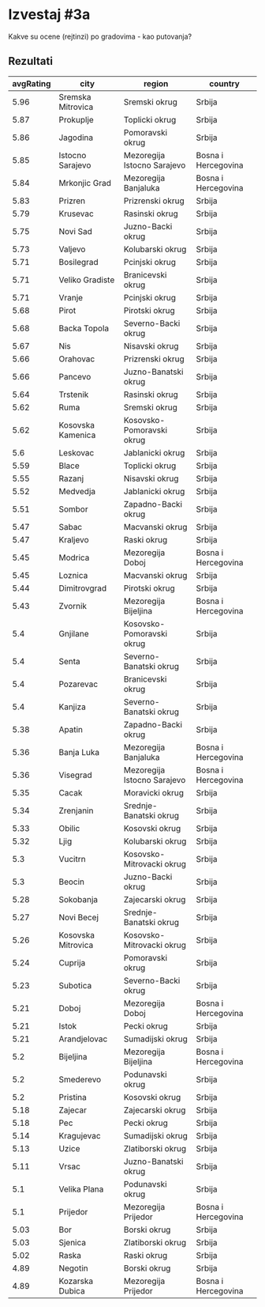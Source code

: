 # Izvestaj #3a

Kakve su ocene (rejtinzi) po gradovima - kao putovanja?

## Rezultati

| avgRating | city               | region                      | country             |
| --------- | ------------------ | --------------------------- | ------------------- |
| 5.96      | Sremska Mitrovica  | Sremski okrug               | Srbija              |
| 5.87      | Prokuplje          | Toplicki okrug              | Srbija              |
| 5.86      | Jagodina           | Pomoravski okrug            | Srbija              |
| 5.85      | Istocno Sarajevo   | Mezoregija Istocno Sarajevo | Bosna i Hercegovina |
| 5.84      | Mrkonjic Grad      | Mezoregija Banjaluka        | Bosna i Hercegovina |
| 5.83      | Prizren            | Prizrenski okrug            | Srbija              |
| 5.79      | Krusevac           | Rasinski okrug              | Srbija              |
| 5.75      | Novi Sad           | Juzno-Backi okrug           | Srbija              |
| 5.73      | Valjevo            | Kolubarski okrug            | Srbija              |
| 5.71      | Bosilegrad         | Pcinjski okrug              | Srbija              |
| 5.71      | Veliko Gradiste    | Branicevski okrug           | Srbija              |
| 5.71      | Vranje             | Pcinjski okrug              | Srbija              |
| 5.68      | Pirot              | Pirotski okrug              | Srbija              |
| 5.68      | Backa Topola       | Severno-Backi okrug         | Srbija              |
| 5.67      | Nis                | Nisavski okrug              | Srbija              |
| 5.66      | Orahovac           | Prizrenski okrug            | Srbija              |
| 5.66      | Pancevo            | Juzno-Banatski okrug        | Srbija              |
| 5.64      | Trstenik           | Rasinski okrug              | Srbija              |
| 5.62      | Ruma               | Sremski okrug               | Srbija              |
| 5.62      | Kosovska Kamenica  | Kosovsko-Pomoravski okrug   | Srbija              |
| 5.6       | Leskovac           | Jablanicki okrug            | Srbija              |
| 5.59      | Blace              | Toplicki okrug              | Srbija              |
| 5.55      | Razanj             | Nisavski okrug              | Srbija              |
| 5.52      | Medvedja           | Jablanicki okrug            | Srbija              |
| 5.51      | Sombor             | Zapadno-Backi okrug         | Srbija              |
| 5.47      | Sabac              | Macvanski okrug             | Srbija              |
| 5.47      | Kraljevo           | Raski okrug                 | Srbija              |
| 5.45      | Modrica            | Mezoregija Doboj            | Bosna i Hercegovina |
| 5.45      | Loznica            | Macvanski okrug             | Srbija              |
| 5.44      | Dimitrovgrad       | Pirotski okrug              | Srbija              |
| 5.43      | Zvornik            | Mezoregija Bijeljina        | Bosna i Hercegovina |
| 5.4       | Gnjilane           | Kosovsko-Pomoravski okrug   | Srbija              |
| 5.4       | Senta              | Severno-Banatski okrug      | Srbija              |
| 5.4       | Pozarevac          | Branicevski okrug           | Srbija              |
| 5.4       | Kanjiza            | Severno-Banatski okrug      | Srbija              |
| 5.38      | Apatin             | Zapadno-Backi okrug         | Srbija              |
| 5.36      | Banja Luka         | Mezoregija Banjaluka        | Bosna i Hercegovina |
| 5.36      | Visegrad           | Mezoregija Istocno Sarajevo | Bosna i Hercegovina |
| 5.35      | Cacak              | Moravicki okrug             | Srbija              |
| 5.34      | Zrenjanin          | Srednje-Banatski okrug      | Srbija              |
| 5.33      | Obilic             | Kosovski okrug              | Srbija              |
| 5.32      | Ljig               | Kolubarski okrug            | Srbija              |
| 5.3       | Vucitrn            | Kosovsko-Mitrovacki okrug   | Srbija              |
| 5.3       | Beocin             | Juzno-Backi okrug           | Srbija              |
| 5.28      | Sokobanja          | Zajecarski okrug            | Srbija              |
| 5.27      | Novi Becej         | Srednje-Banatski okrug      | Srbija              |
| 5.26      | Kosovska Mitrovica | Kosovsko-Mitrovacki okrug   | Srbija              |
| 5.24      | Cuprija            | Pomoravski okrug            | Srbija              |
| 5.23      | Subotica           | Severno-Backi okrug         | Srbija              |
| 5.21      | Doboj              | Mezoregija Doboj            | Bosna i Hercegovina |
| 5.21      | Istok              | Pecki okrug                 | Srbija              |
| 5.21      | Arandjelovac       | Sumadijski okrug            | Srbija              |
| 5.2       | Bijeljina          | Mezoregija Bijeljina        | Bosna i Hercegovina |
| 5.2       | Smederevo          | Podunavski okrug            | Srbija              |
| 5.2       | Pristina           | Kosovski okrug              | Srbija              |
| 5.18      | Zajecar            | Zajecarski okrug            | Srbija              |
| 5.18      | Pec                | Pecki okrug                 | Srbija              |
| 5.14      | Kragujevac         | Sumadijski okrug            | Srbija              |
| 5.13      | Uzice              | Zlatiborski okrug           | Srbija              |
| 5.11      | Vrsac              | Juzno-Banatski okrug        | Srbija              |
| 5.1       | Velika Plana       | Podunavski okrug            | Srbija              |
| 5.1       | Prijedor           | Mezoregija Prijedor         | Bosna i Hercegovina |
| 5.03      | Bor                | Borski okrug                | Srbija              |
| 5.03      | Sjenica            | Zlatiborski okrug           | Srbija              |
| 5.02      | Raska              | Raski okrug                 | Srbija              |
| 4.89      | Negotin            | Borski okrug                | Srbija              |
| 4.89      | Kozarska Dubica    | Mezoregija Prijedor         | Bosna i Hercegovina |
